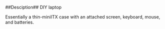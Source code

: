 ##Desciption##
DIY laptop

Essentially a thin-miniITX case with an attached screen, keyboard, mouse, and batteries.
